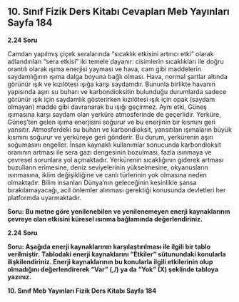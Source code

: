 ## 10. Sınıf Fizik Ders Kitabı Cevapları Meb Yayınları Sayfa 184

**2.24 Soru**

Camdan yapılmış çiçek seralarında “sıcaklık etkisini artırıcı etki” olarak adlandırılan “sera etkisi” iki temele dayanır: cisimlerin sıcaklıkları ile doğru orantılı olarak ışıma enerjisi yayması ve hava, cam gibi maddelerin saydamlığının ışıma dalga boyuna bağlı olması. Hava, normal şartlar altında görünür ışık ve kızılötesi ışığa karşı saydamdır. Bununla birlikte havanın yapısında aşırı su buharı ve karbondioksitin bulunduğu durumlarda sadece görünür ışık için saydamlık gösterirken kızılötesi ışık için opak (saydam olmayan) madde gibi davranarak bu ışığı geçirmez. Aynı etki, Güneş ışımasına karşı saydam olan yerküre atmosferinde de geçerlidir. Yerküre, Güneş’ten gelen ışıma enerjisini soğurur ve bu enerjinin bir kısmını geri yansıtır. Atmosferdeki su buharı ve karbondioksit, yansıtılan ışımaların büyük kısmını soğurur ve yerküreye geri gönderir. Bu durum, yerkürenin aşırı soğumasını engeller. İnsan kaynaklı kullanımlar sonucunda karbondioksit oranının artması ile sera gazı dengesinin bozulması, fazla ısınmaya ve çevresel sorunlara yol açmaktadır. Yerkürenin sıcaklığının giderek artması buzulların erimesine, deniz seviyelerinin yükselmesine, okyanusların ısınmasına, iklim değişikliğine ve canlı türlerinin yok olmasına neden olmaktadır. Bilim insanları Dünya’nın geleceğinin kesinlikle şansa bırakılamayacağı, acil önlemler alınması gerektiği konusunda devletleri her platformda uyarmaktadır.

**Soru: Bu metne göre yenilenebilen ve yenilenemeyen enerji kaynaklarının çevreye olan etkisini küresel ısınma bağlamında değerlendiriniz.**

**2.24 Soru**

**Soru: Aşağıda enerji kaynaklarının karşılaştırılması ile ilgili bir tablo verilmiştir.** **Tablodaki enerji kaynaklarını “Etkiler” sütunundaki konularla ilişkilendiriniz. Enerji kaynaklarının bu konularla ilgili etkilerinin olup olmadığını değerlendirerek “Var” (,/) ya da “Yok” (X) şeklinde tabloya yazınız.**

**10. Sınıf Meb Yayınları Fizik Ders Kitabı Sayfa 184**